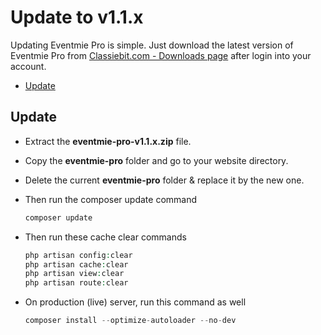 # Update to v1.1.x

Updating Eventmie Pro is simple. Just download the latest version of Eventmie Pro from [Classiebit.com - Downloads page](https://classiebit.com/downloads) after login into your account.

- [Update](#update)

<a name="update"></a> 
## Update

* Extract the **eventmie-pro-v1.1.x.zip** file. 
* Copy the **eventmie-pro** folder and go to your website directory.
* Delete the current **eventmie-pro** folder & replace it by the new one.
* Then run the composer update command

    ```php
    composer update
    ```

* Then run these cache clear commands

    ```php
    php artisan config:clear
    php artisan cache:clear
    php artisan view:clear
    php artisan route:clear
    ```

* On production (live) server, run this command as well

    ```php
    composer install --optimize-autoloader --no-dev
    ```